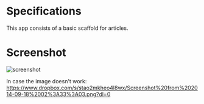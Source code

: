 # Specifications

This app consists of a basic scaffold for articles.

# Screenshot

![screenshot](https://www.dropbox.com/s/stao2mkheo4l8wx/Screenshot%20from%202014-09-18%2002%3A33%3A03.png?dl=0)

In case the image doesn't work:
https://www.dropbox.com/s/stao2mkheo4l8wx/Screenshot%20from%202014-09-18%2002%3A33%3A03.png?dl=0
